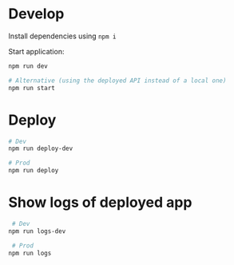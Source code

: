 # Develop

Install dependencies using `npm i`

Start application:
```bash
npm run dev

# Alternative (using the deployed API instead of a local one)
npm run start
```

# Deploy

```bash
# Dev
npm run deploy-dev

# Prod
npm run deploy
```

# Show logs of deployed app

```bash
 # Dev
npm run logs-dev

 # Prod
npm run logs
```

